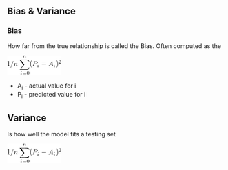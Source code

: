 ## Bias & Variance

### Bias

How far from the true relationship is called the Bias. Often computed as the 

![](bias.png)

* A<sub>i</sub> - actual value for i
* P<sub>i</sub> - predicted value for i


## Variance

Is how well the model fits a testing set

![](bias.png)
